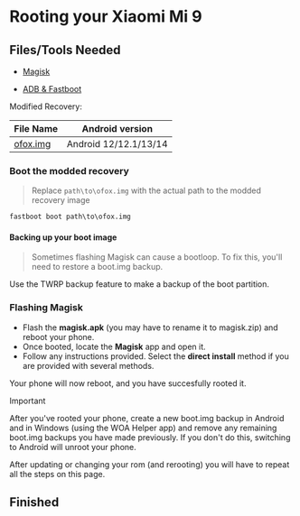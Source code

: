 # Rooting your Xiaomi Mi 9

## Files/Tools Needed

- [Magisk](https://github.com/topjohnwu/Magisk/releases/latest)

- [ADB & Fastboot](https://developer.android.com/studio/releases/platform-tools)

Modified Recovery:

| File Name                                       | Android version |
|-------------------------------------------------|-----------------|
| [ofox.img](https://github.com/ivanvorvanin/Port-Windows-XiaoMI-9/releases/download/recovery/ofox.img) | Android 12/12.1/13/14 |

### Boot the modded recovery
>
> Replace `path\to\ofox.img` with the actual path to the modded recovery image

```cmd
fastboot boot path\to\ofox.img
```

#### Backing up your boot image
>
> Sometimes flashing Magisk can cause a bootloop. To fix this, you'll need to restore a boot.img backup.

Use the TWRP backup feature to make a backup of the boot partition.

### Flashing Magisk

- Flash the **magisk.apk** (you may have to rename it to magisk.zip) and reboot your phone.
- Once booted, locate the **Magisk** app and open it.
- Follow any instructions provided. Select the **direct install** method if you are provided with several methods.

Your phone will now reboot, and you have succesfully rooted it.

> [!IMPORTANT]
> After you've rooted your phone, create a new boot.img backup in Android and in Windows (using the WOA Helper app) and remove any remaining boot.img backups you have made previously. If you don't do this, switching to Android will unroot your phone.
>
> After updating or changing your rom (and rerooting) you will have to repeat all the steps on this page.

## Finished
